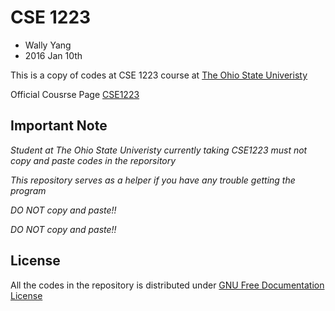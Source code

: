 # CSE 1223
* Wally Yang
* 2016 Jan 10th

This is a copy of codes at CSE 1223 course at [The Ohio State Univeristy](http://www.osu.edu)

Official Cousrse Page [CSE1223](http://http://web.cse.ohio-state.edu/cse1223/)

## Important Note
*Student at The Ohio State Univeristy currently taking CSE1223 must not copy and paste codes in the reporsitory*

*This repository serves as a helper if you have any trouble getting the program*

*DO NOT copy and paste!!*

*DO NOT copy and paste!!*

## License
All the codes in the repository is distributed under [GNU Free Documentation License](https://www.gnu.org/licenses/fdl-1.3.en.html)
